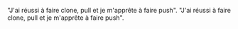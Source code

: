 "J'ai réussi à faire clone, pull et je m'apprête à faire push".
"J'ai réussi à faire clone, pull et je m'apprête à faire push".
